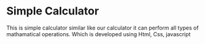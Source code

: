 # Simple Calculator

This is simple calculator similar like our calculator it can perform all types of mathamatical operations. Which is developed using Html, Css, javascript
